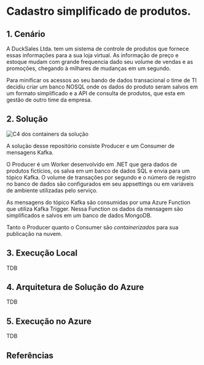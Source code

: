 # Cadastro simplificado de produtos.

## 1. Cenário

A DuckSales Ltda. tem um sistema de controle de produtos que fornece essas informações para a sua loja virtual. As informação de preço e estoque mudam com grande frequencia dado seu volume de vendas e as promoções, chegando à milhares de mudanças em um segundo.

Para minificar os acessos ao seu bando de dados transacional o time de TI decidiu criar um banco NOSQL onde os dados do produto seram salvos em um formato simplificado e a API de consulta de produtos, que esta em gestão de outro time da empresa.

## 2. Solução

![C4 dos containers da solução](./_assets/_assets/SistemaProdutos.png)

A solução desse repositório consiste Producer e um Consumer de mensagens Kafka.

O Producer é um Worker desenvolvido em .NET que gera dados de produtos fictícios, os salva em um banco de dados SQL e envia para um tópico Kafka. O volume de transações por segundo e o número de registro no banco de dados são configurados em seu appsettings ou em variáveis de ambiente utilizadas pelo serviço.

As mensagens do tópico Kafka são consumidas por uma Azure Function que utiliza Kafka Trigger. Nessa Function os dados da mensagem são simplificados e salvos em um banco de dados MongoDB.

Tanto o Producer quanto o Consumer são _containerizados_ para sua publicação na nuvem.

## 3. Execução Local

TDB

## 4. Arquitetura de Solução do Azure

TDB

## 5. Execução no Azure

TDB

## Referências

